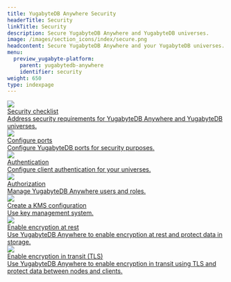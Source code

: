 ```yaml
---
title: YugabyteDB Anywhere Security
headerTitle: Security
linkTitle: Security
description: Secure YugabyteDB Anywhere and YugabyteDB universes.
image: /images/section_icons/index/secure.png
headcontent: Secure YugabyteDB Anywhere and your YugabyteDB universes.
menu:
  preview_yugabyte-platform:
    parent: yugabytedb-anywhere
    identifier: security
weight: 650
type: indexpage
---
```


<div class="row">

  <div class="col-12 col-md-6 col-lg-12 col-xl-6">
    <a class="section-link icon-offset" href="security-checklist-yp/">
      <div class="head">
        <img class="icon" src="/images/section_icons/secure/checklist.png" aria-hidden="true" />
        <div class="title">Security checklist</div>
      </div>
      <div class="body">
        Address security requirements for YugabyteDB Anywhere and YugabyteDB universes.
      </div>
    </a>
  </div>

  <div class="col-12 col-md-6 col-lg-12 col-xl-6">
    <a class="section-link icon-offset" href="customize-ports/">
      <div class="head">
       <img class="icon" src="/images/section_icons/index/secure.png" />
        <div class="title">Configure ports</div>
      </div>
      <div class="body">
        Configure YugabyteDB ports for security purposes.
      </div>
    </a>
  </div>

  <div class="col-12 col-md-6 col-lg-12 col-xl-6">
    <a class="section-link icon-offset" href="authentication/">
      <div class="head">
        <img class="icon" src="/images/section_icons/secure/authentication.png" aria-hidden="true" />
        <div class="title">Authentication</div>
      </div>
      <div class="body">
        Configure client authentication for your universes.
      </div>
    </a>
  </div>

  <div class="col-12 col-md-6 col-lg-12 col-xl-6">
    <a class="section-link icon-offset" href="authorization-platform/">
      <div class="head">
        <img class="icon" src="/images/section_icons/secure/authorization.png" aria-hidden="true" />
        <div class="title">Authorization</div>
      </div>
      <div class="body">
        Manage YugabyteDB Anywhere users and roles.
      </div>
    </a>
  </div>

  <div class="col-12 col-md-6 col-lg-12 col-xl-6">
    <a class="section-link icon-offset" href="create-kms-config/aws-kms/">
      <div class="head">
        <img class="icon" src="/images/section_icons/secure/tls-encryption/server-to-server.png" aria-hidden="true" />
        <div class="title">Create a KMS configuration</div>
      </div>
      <div class="body">
        Use key management system.
      </div>
    </a>
  </div>

  <div class="col-12 col-md-6 col-lg-12 col-xl-6">
    <a class="section-link icon-offset" href="enable-encryption-at-rest/">
      <div class="head">
        <img class="icon" src="/images/section_icons/secure/tls-encryption.png" />
        <div class="title">Enable encryption at rest</div>
      </div>
      <div class="body">
        Use YugabyteDB Anywhere to enable encryption at rest and protect data in storage.
      </div>
    </a>
  </div>

  <div class="col-12 col-md-6 col-lg-12 col-xl-6">
    <a class="section-link icon-offset" href="enable-encryption-in-transit/">
      <div class="head">
       <img class="icon" src="/images/section_icons/secure/tls-encryption.png" />
        <div class="title">Enable encryption in transit (TLS)</div>
      </div>
      <div class="body">
        Use YugabyteDB Anywhere to enable encryption in transit using TLS and protect data between nodes and clients.
      </div>
    </a>
  </div>

</div>
